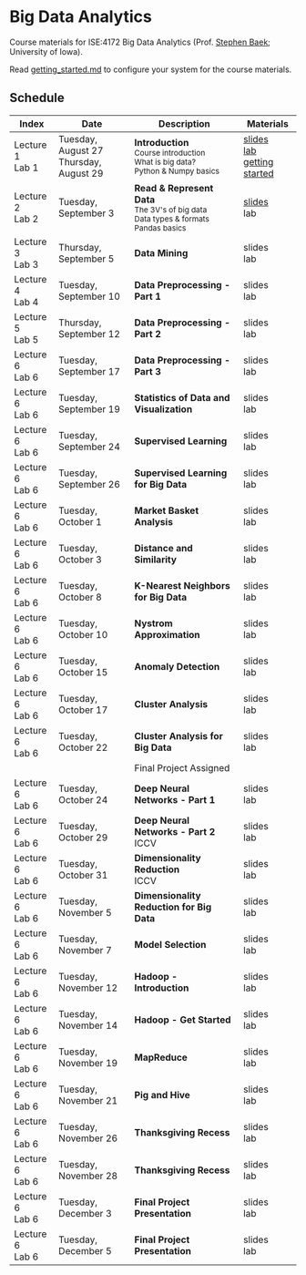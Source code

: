 # Big Data Analytics
Course materials for ISE:4172 Big Data Analytics (Prof. [Stephen Baek](http://www.stephenbaek.com); University of Iowa).

Read [getting_started.md](getting_started.md) to configure your system for the course materials.

## Schedule

| **Index**       | **Date**           | **Description**           | **Materials**     |
|-----------------|--------------------|---------------------------|-------------------|
| Lecture 1<br>Lab 1 | Tuesday, August 27<br>Thursday, August 29 | **Introduction**<br><sub>Course introduction<br>What is big data?<br>Python & Numpy basics</sub>  | [slides](slide1)<br>[lab](lab1)<br>[getting started](getting_started.md) |
| Lecture 2<br>Lab 2 | Tuesday, September 3 | **Read & Represent Data**<br><sub>The 3V's of big data<br>Data types & formats<br>Pandas basics</sub> | [slides](slide2)<br>lab |
| Lecture 3<br>Lab 3 | Thursday, September 5 | **Data Mining**<br> | slides<br>lab |
| Lecture 4<br>Lab 4 | Tuesday, September 10 | **Data Preprocessing - Part 1**<br> | slides<br>lab |
| Lecture 5<br>Lab 5 | Thursday, September 12 | **Data Preprocessing - Part 2**<br> | slides<br>lab |
| Lecture 6<br>Lab 6 | Tuesday, September 17 | **Data Preprocessing - Part 3**<br> | slides<br>lab |
| Lecture 6<br>Lab 6 | Tuesday, September 19 | **Statistics of Data and Visualization**<br> | slides<br>lab |
| Lecture 6<br>Lab 6 | Tuesday, September 24 | **Supervised Learning**<br> | slides<br>lab |
| Lecture 6<br>Lab 6 | Tuesday, September 26 | **Supervised Learning for Big Data**<br> | slides<br>lab |
| Lecture 6<br>Lab 6 | Tuesday, October 1 | **Market Basket Analysis**<br> | slides<br>lab |
| Lecture 6<br>Lab 6 | Tuesday, October 3 | **Distance and Similarity**<br> | slides<br>lab |
| Lecture 6<br>Lab 6 | Tuesday, October 8 | **K-Nearest Neighbors for Big Data**<br> | slides<br>lab |
| Lecture 6<br>Lab 6 | Tuesday, October 10 | **Nystrom Approximation**<br> | slides<br>lab |
| Lecture 6<br>Lab 6 | Tuesday, October 15 | **Anomaly Detection**<br> | slides<br>lab |
| Lecture 6<br>Lab 6 | Tuesday, October 17 | **Cluster Analysis**<br> | slides<br>lab |
| Lecture 6<br>Lab 6 | Tuesday, October 22 | **Cluster Analysis for Big Data**<br> | slides<br>lab |
|                    |                     | Final Project Assigned                |               |
| Lecture 6<br>Lab 6 | Tuesday, October 24 | **Deep Neural Networks - Part 1**<br> | slides<br>lab |
| Lecture 6<br>Lab 6 | Tuesday, October 29 | **Deep Neural Networks - Part 2**<br>ICCV | slides<br>lab |
| Lecture 6<br>Lab 6 | Tuesday, October 31 | **Dimensionality Reduction**<br>ICCV | slides<br>lab |
| Lecture 6<br>Lab 6 | Tuesday, November 5 | **Dimensionality Reduction for Big Data**<br> | slides<br>lab |
| Lecture 6<br>Lab 6 | Tuesday, November 7 | **Model Selection**<br> | slides<br>lab |
| Lecture 6<br>Lab 6 | Tuesday, November 12 | **Hadoop - Introduction**<br> | slides<br>lab |
| Lecture 6<br>Lab 6 | Tuesday, November 14 | **Hadoop - Get Started**<br> | slides<br>lab |
| Lecture 6<br>Lab 6 | Tuesday, November 19 | **MapReduce**<br> | slides<br>lab |
| Lecture 6<br>Lab 6 | Tuesday, November 21 | **Pig and Hive**<br> | slides<br>lab |
| Lecture 6<br>Lab 6 | Tuesday, November 26 | **Thanksgiving Recess**<br> | slides<br>lab |
| Lecture 6<br>Lab 6 | Tuesday, November 28 | **Thanksgiving Recess**<br> | slides<br>lab |
| Lecture 6<br>Lab 6 | Tuesday, December 3 | **Final Project Presentation**<br> | slides<br>lab |
| Lecture 6<br>Lab 6 | Tuesday, December 5 | **Final Project Presentation**<br> | slides<br>lab |





[slide1]:https://docs.google.com/presentation/d/1SfyD_368Fi3-jp_1K0jcruSszwG55srlr9BtGz3A2OI/edit?usp=sharing
[slide2]:https://docs.google.com/presentation/d/17HzZmXP-xWtvgPrPOptM-AEKFnGaUJSzmEiJjz784_c/edit?usp=sharing
[lab1]:in-class-assignments/ica01
